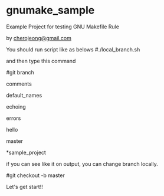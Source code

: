 gnumake_sample
==============

Example Project for testing GNU Makefile Rule

by cherojeong@gmail.com


You should run script like as belows
#./local_branch.sh

and then type this command

#git branch

comments

default_names

echoing

errors

hello

master

*sample_project

if you can see like it on output, you can change branch locally.


#git checkout -b master

Let's get start!!

